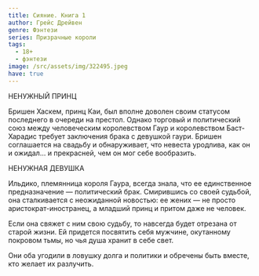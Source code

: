 ```yaml
---
title: Сияние. Книга 1
author: Грейс Дрейвен
genre: Фэнтези
series: Призрачные короли
tags:
  - 18+
  - фэнтези
image: /src/assets/img/322495.jpeg
have: true
---
```

НЕНУЖНЫЙ ПРИНЦ

Бришен Хаскем, принц Каи, был вполне доволен своим статусом последнего в очереди на престол. Однако торговый и политический союз между человеческим королевством Гаур и королевством Баст-Харадис требует заключения брака с девушкой гаури. Бришен соглашается на свадьбу и обнаруживает, что невеста уродлива, как он и ожидал... и прекрасней, чем он мог себе вообразить.



НЕНУЖНАЯ ДЕВУШКА

Ильдико, племянница короля Гаура, всегда знала, что ее единственное предназначение — политический брак. Смирившись со своей судьбой, она сталкивается с неожиданной новостью: ее жених — не просто аристократ-иностранец, а младший принц и притом даже не человек.

Если она свяжет с ним свою судьбу, то навсегда будет отрезана от старой жизни. Ей придется посвятить себя мужчине, окутанному покровом тьмы, но чья душа хранит в себе свет.

Они оба угодили в ловушку долга и политики и обречены быть вместе, кто желает их разлучить.
